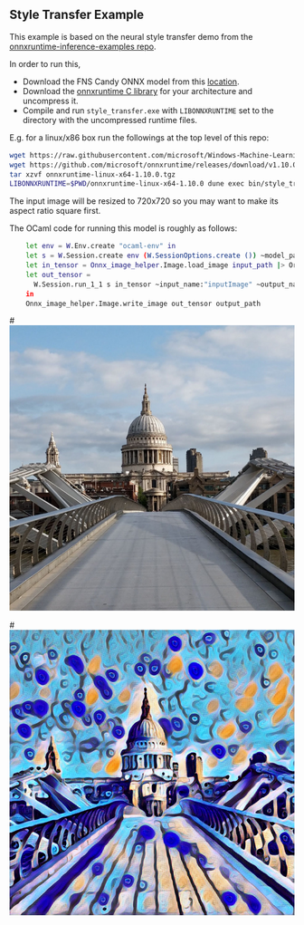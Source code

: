 ## Style Transfer Example

This example is based on the neural style transfer demo from the
[onnxruntime-inference-examples repo](https://github.com/microsoft/onnxruntime-inference-examples/tree/main/c_cxx/fns_candy_style_transfer).

In order to run this,
- Download the FNS Candy ONNX model from this
  [location](https://raw.githubusercontent.com/microsoft/Windows-Machine-Learning/master/Samples/FNSCandyStyleTransfer/UWP/cs/Assets/candy.onnx).
- Download the [onnxruntime C library](https://github.com/microsoft/onnxruntime/releases/tag/v1.10.0) for your architecture and
  uncompress it.
- Compile and run `style_transfer.exe` with `LIBONNXRUNTIME` set to the directory with the uncompressed runtime files.

E.g. for a linux/x86 box run the followings at the top level of this repo:
```bash
wget https://raw.githubusercontent.com/microsoft/Windows-Machine-Learning/master/Samples/FNSCandyStyleTransfer/UWP/cs/Assets/candy.onnx
wget https://github.com/microsoft/onnxruntime/releases/download/v1.10.0/onnxruntime-linux-x64-1.10.0.tgz
tar xzvf onnxruntime-linux-x64-1.10.0.tgz
LIBONNXRUNTIME=$PWD/onnxruntime-linux-x64-1.10.0 dune exec bin/style_transfer.exe ~/tmp/candy.onnx input.png output.png
```

The input image will be resized to 720x720 so you may want to make its aspect ratio square first.

The OCaml code for running this model is roughly as follows:
```bash
    let env = W.Env.create "ocaml-env" in
    let s = W.Session.create env (W.SessionOptions.create ()) ~model_path in
    let in_tensor = Onnx_image_helper.Image.load_image input_path |> Or_error.ok_exn in
    let out_tensor =
      W.Session.run_1_1 s in_tensor ~input_name:"inputImage" ~output_name:"outputImage"
    in
    Onnx_image_helper.Image.write_image out_tensor output_path
```

#![St Paul](https://raw.githubusercontent.com/LaurentMazare/ocaml-onnx/master/bin/stpaul.jpg)

#![Candy St Paul](https://raw.githubusercontent.com/LaurentMazare/ocaml-onnx/master/bin/stpaul-candy.jpg)
